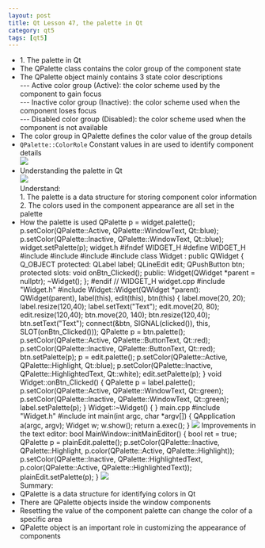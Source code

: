 ```yaml
---
layout: post
title: Qt Lesson 47, the palette in Qt
category: qt5
tags: [qt5]
---
```

* 1\. The palette in Qt
* The QPalette class contains the color group of the component state
* The QPalette object mainly contains 3 state color descriptions  
--- Active color group (Active): the color scheme used by the component to gain focus  
--- Inactive color group (Inactive): the color scheme used when the component loses focus  
--- Disabled color group (Disabled): the color scheme used when the component is not available
* The color group in QPalette defines the color value of the group details
* `QPalette::ColorRole` Constant values ​​in are used to identify component details  
![ ](/md_blog/public/assets/2021-07-25/b70ace3636fcfce50c987384953584a3.png)
* Understanding the palette in Qt  
![ ](/md_blog/public/assets/2021-07-25/aaf3c6ce89d16370390b9a6a5ed58705.png)  
Understand:  
1\. The palette is a data structure for storing component color information  
2\. The colors used in the component appearance are all set in the palette
* How the palette is used
    QPalette p = widget.palette(); p.setColor(QPalette::Active, QPalette::WindowText, Qt::blue); p.setColor(QPalette::Inactive, QPalette::WindowText, Qt::blue); widget.setPalette(p); 
widget.h
    #ifndef WIDGET_H #define WIDGET_H #include <QWidget> #include <QLabel> #include <QLineEdit> #include <QPushButton> class Widget : public QWidget { Q_OBJECT protected: QLabel label; QLineEdit edit; QPushButton btn; protected slots: void onBtn_Clicked(); public: Widget(QWidget *parent = nullptr); ~Widget(); }; #endif // WIDGET_H 
widget.cpp
    #include "Widget.h" #include <QPalette> Widget::Widget(QWidget *parent): QWidget(parent), label(this), edit(this), btn(this) { label.move(20, 20); label.resize(120,40); label.setText("Text"); edit.move(20, 80); edit.resize(120,40); btn.move(20, 140); btn.resize(120,40); btn.setText("Text"); connect(&btn, SIGNAL(clicked()), this, SLOT(onBtn_Clicked())); QPalette p = btn.palette(); p.setColor(QPalette::Active, QPalette::ButtonText, Qt::red); p.setColor(QPalette::Inactive, QPalette::ButtonText, Qt::red); btn.setPalette(p); p = edit.palette(); p.setColor(QPalette::Active, QPalette::Highlight, Qt::blue); p.setColor(QPalette::Inactive, QPalette::HighlightedText, Qt::white); edit.setPalette(p); } void Widget::onBtn_Clicked() { QPalette p = label.palette(); p.setColor(QPalette::Active, QPalette::WindowText, Qt::green); p.setColor(QPalette::Inactive, QPalette::WindowText, Qt::green); label.setPalette(p); } Widget::~Widget() { } 
main.cpp
    #include "Widget.h" #include <QApplication> int main(int argc, char *argv[]) { QApplication a(argc, argv); Widget w; w.show(); return a.exec(); } 
![ ](/md_blog/public/assets/2021-07-25/0dcf8db4d8aebcdcd1351fd2c2d3a726.png)
Improvements in the text editor:
    bool MainWindow::initMainEditor() { bool ret = true; QPalette p = plainEdit.palette(); p.setColor(QPalette::Inactive, QPalette::Highlight, p.color(QPalette::Active, QPalette::Highlight)); p.setColor(QPalette::Inactive, QPalette::HighlightedText, p.color(QPalette::Active, QPalette::HighlightedText)); plainEdit.setPalette(p); } 
![ ](/md_blog/public/assets/2021-07-25/c9361bdd72df143da8c7d16dd3697645.png)  
Summary:
* QPalette is a data structure for identifying colors in Qt
* There are QPalette objects inside the window components
* Resetting the value of the component palette can change the color of a specific area
* QPalette object is an important role in customizing the appearance of components